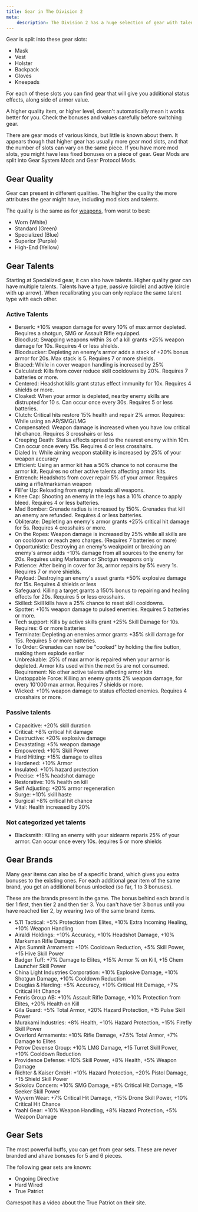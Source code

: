 ```yaml
---
title: Gear in The Division 2
meta:
    description: The Division 2 has a huge selection of gear with talents and stats that make your character stronger. Here you find everything you need.
---
```


Gear is split into these gear slots:

- Mask
- Vest
- Holster
- Backpack
- Gloves
- Kneepads

For each of these slots you can find gear that will give you additional status effects, along side of armor value.

A higher quality item, or higher level, doesn't automatically mean it works better for you. Check the bonuses and values carefully before switching gear.

There are gear mods of various kinds, but little is known about them. It appears though that higher gear has usually more gear mod slots, and that the number of slots can vary on the same piece. If you have more mod slots, you might have less fixed bonuses on a piece of gear. Gear Mods are split into Gear System Mods and Gear Protocol Mods.

## Gear Quality

Gear can present in different qualities. The higher the quality the more attributes the gear might have, including mod slots and talents.

The quality is the same as for [weapons](/weapons.html), from worst to best:

- Worn (White)
- Standard (Green)
- Specialized (Blue)
- Superior (Purple)
- High-End (Yellow)


## Gear Talents

Starting at Specialized gear, it can also have talents. Higher quality gear can have multiple talents. Talents have a type, passive (circle) and active (circle with up arrow). When recalibrating you can only replace the same talent type with each other.

### Active Talents

- Berserk: +10% weapon damage for every 10% of max armor depleted. Requires a shotgun, SMG or Assault Rifle equipped.
- Bloodlust: Swapping weapons within 3s of a kill grants +25% weapon damage for 10s. Requires 4 or less shields.
- Bloodsucker: Depleting an enemy's armor adds a stack of +20% bonus armor for 20s. Max stack is 5. Requires 7 or more shields.
- Braced: While in cover weapon handling is increased by 25%
- Calculated: Kills from cover reduce skill cooldowns by 20%. Requires 7 batteries or more.
- Centered: Headshot kills grant status effect immunity for 10x. Requires 4 shields or more.
- Cloaked: When your armor is depleted, nearby enemy skills are distrupted for 10 s. Can occur once every 30s. Requires 5 or less batteries.
- Clutch: Critical hits restore 15% health and repair 2% armor. Requires: While using an AR/SMG/LMG
- Compensated: Weapon damage is increased when you have low critical hit chance. Requires 3 crosshairs or less
- Creeping Death: Status effects spread to the nearest enemy within 10m. Can occur once every 15s. Requires 4 or less crosshairs.
- Dialed In: While aiming weapon stability is increased by 25% of your weapon accuracy 
- Efficient: Using an armor kit has a 50% chance to not consume the armor kit. Requires no other active talents affecting armor kits.
- Entrench: Headshots from cover repair 5% of your armor. Requires using a rifle/marksman weapon
- Fill'er Up: Reloading from empty reloads all weapons.
- Knee Cap: Shooting an enemy in the legs has a 10% chance to apply bleed. Requires 4 or less batteries.
- Mad Bomber: Grenade radius is increased by 150%. Grenades that kill an enemy are refunded. Requires 4 or less batteries.
- Obliterate: Depleting an enemy's armor grants +25% critical hit damage for 5s. Requires 4 crosshairs or more.
- On the Ropes: Weapon damage is increased by 25% while all skills are on cooldown or reach zero charges. (Requires 7 batteries or more)
- Opportunistic: Destroying an enemy's weakpoint or breaking an enemy's armor adds +10% damage from all sources to the enemy for 20s. Requires using Marksman or Shotgun weapons only
- Patience: After being in cover for 3s, armor repairs by 5% every 1s. Requires 7 or more shields.
- Payload: Destroying an enemy's asset grants +50% explosive damage for 15s. Requires 4 shields or less
- Safeguard: Killing a target grants a 150% bonus to repairing and healing effects for 20s. Requires 5 or less crosshairs.
- Skilled: Skill kills have a 25% chance to reset skill cooldowns.
- Spotter: +10% weapon damage to pulsed enemies. Requires 5 batteries or more.
- Tech support: Kills by active skills grant +25% Skill Damage for 10s. Requires: 6 or more batteries
- Terminate: Depleting an enemies armor grants +35% skill damage for 15s. Requires 5 or more batteries.
- To Order: Grenades can now be "cooked" by holding the fire button, making them explode earlier
- Unbreakable: 25% of max armor is repaired when your armor is depleted. Armor kits used within the next 5s are not consumed. Requirement: No other active talents affecting armor kits
- Unstoppable Force: Killing an enemy grants 2% weapon damage, for every 10'000 max armor. Requires 7 shields or more.
- Wicked: +10% weapon damage to status effected enemies. Requires 4 crosshairs or more.

### Passive talents

- Capacitive: +20% skill duration
- Critical: +8% critical hit damage
- Destructive: +20% explosive damage
- Devastating: +5% weapon damage
- Empowered: +10% Skill Power
- Hard Hitting: +15% damage to elites
- Hardened: +10% Armor
- Insulated: +10% hazard protection
- Precise: +15% headshot damage
- Restorative: 10% health on kill
- Self Adjusting: +20% armor regeneration
- Surge: +10% skill haste
- Surgical +8% critical hit chance
- Vital: Health increased by 20%

### Not categorized yet talents

- Blacksmith: Killing an enemy with your sidearm reparis 25% of your armor. Can occur once every 10s. (equires 5 or more shields

## Gear Brands

Many gear items can also be of a specific brand, which gives you extra bonuses to the existing ones. For each additional gear item of the same brand, you get an additional bonus unlocked (so far, 1 to 3 bonuses). 

These are the brands present in the game. The bonus behind each brand is tier 1 first, then tier 2 and then tier 3. You can't have tier 3 bonus until you have reached tier 2, by wearing two of the same brand items.

- 5.11 Tactical: +5% Protection from Elites, +10% Extra Incoming Healing, +10% Weapon Handling
- Airaldi Holdings: +10% Accuracy, +10% Headshot Damage, +10% Marksman Rifle Damage
- Alps Summit Armament: +10% Cooldown Reduction, +5% Skill Power, +15 Hive Skill Power
- Badger Tuff: +7% Damage to Elites, +15% Armor % on Kill, +15 Chem Launcher Skill Power
- China Light Industries Corporation: +10% Explosive Damage, +10% Shotgun Damage, +10% Cooldown Reduction
- Douglas & Harding: +5% Accuracy, +10% Critical Hit Damage, +7% Critical Hit Chance
- Fenris Group AB: +10% Assault Rifle Damage, +10% Protection from Elites, +20% Health on Kill
- Gila Guard: +5% Total Armor, +20% Hazard Protection, +15 Pulse Skill Power
- Murakami Industries: +8% Health, +10% Hazard Protection, +15% Firefly Skill Power
- Overlord Armaments: +10% Rifle Damage, +7.5% Total Armor, +7% Damage to Elites
- Petrov Devense Group: +10% LMG Damage, +15 Turret Skill Power, +10% Cooldown Reduction
- Providence Defense: +10% Skill Power, +8% Health, +5% Weapon Damage
- Richter & Kaiser GmbH: +10% Hazard Protection, +20% Pistol Damage, +15 Shield Skill Power
- Sokolov Concern: +10% SMG Damage, +8% Critical Hit Damage, +15 Seeker Skill Power
- Wyvern Wear: +7% Critical Hit Damage, +15% Drone Skill Power, +10% Critical Hit Chance
- Yaahl Gear: +10% Weapon Handling, +8% Hazard Protection, +5% Weapon Damage

## Gear Sets

The most powerful buffs, you can get from gear sets. These are never branded and ahave bonuses for 5 and 6 pieces.

The following gear sets are known:

- Ongoing Directive
- Hard Wired
- True Patriot

Gamespot has a video about the True Patriot on their site.